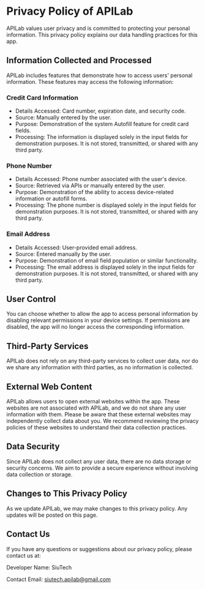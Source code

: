 # Privacy Policy of APILab
APILab values user privacy and is committed to protecting your personal information. This privacy policy explains our data handling practices for this app.

## Information Collected and Processed
APILab includes features that demonstrate how to access users' personal information. These features may access the following information:

### Credit Card Information
* Details Accessed: Card number, expiration date, and security code.
* Source: Manually entered by the user.
* Purpose: Demonstration of the system Autofill feature for credit card fields.
* Processing: The information is displayed solely in the input fields for demonstration purposes. It is not stored, transmitted, or shared with any third party.

### Phone Number
* Details Accessed: Phone number associated with the user's device.
* Source: Retrieved via APIs or manually entered by the user.
* Purpose: Demonstration of the ability to access device-related information or autofill forms.
* Processing: The phone number is displayed solely in the input fields for demonstration purposes. It is not stored, transmitted, or shared with any third party.

### Email Address
* Details Accessed: User-provided email address.
* Source: Entered manually by the user.
* Purpose: Demonstration of email field population or similar functionality.
* Processing: The email address is displayed solely in the input fields for demonstration purposes. It is not stored, transmitted, or shared with any third party.

## User Control
You can choose whether to allow the app to access personal information by disabling relevant permissions in your device settings. If permissions are disabled, the app will no longer access the corresponding information.

## Third-Party Services
APILab does not rely on any third-party services to collect user data, nor do we share any information with third parties, as no information is collected.

## External Web Content
APILab allows users to open external websites within the app. These websites are not associated with APILab, and we do not share any user information with them. Please be aware that these external websites may independently collect data about you. We recommend reviewing the privacy policies of these websites to understand their data collection practices.

## Data Security
Since APILab does not collect any user data, there are no data storage or security concerns. We aim to provide a secure experience without involving data collection or storage.

## Changes to This Privacy Policy
As we update APILab, we may make changes to this privacy policy. Any updates will be posted on this page.

## Contact Us
If you have any questions or suggestions about our privacy policy, please contact us at:

Developer Name: SiuTech

Contact Email: siutech.apilab@gmail.com
